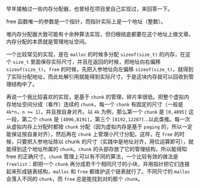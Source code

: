 



早年接触过一些内存分配器，也曾经在项目里自己实现过，来回答一下。

free 函数唯一的参数是一个指针，而指针实际上是一个地址（整数）。

堆内存分配器大致可能有十余种算法实现，但归根结底都要在这个地址上做文章。内存分配的本质就是管理地址空间。



一个比较常见的实现，是在 `malloc` 的时候多分配 `sizeof(size_t)` 的内存，在这个 `size_t` 里面保存实际尺寸，并且在返回的时候，把地址向右偏移 `sizeof(size_t)`。`free` 的时候，先把入参地址向左偏移 `sizeof(size_t)`，就得到了实际分配地址，而此处解引用就能得到实际尺寸。于是这块内存就可以回收到管理结构中了。



再说一个我比较喜欢的实现，是基于 `chunk` 的管理，碎片率很低。把整个虚拟内存地址空间分成（看作）连续的 `chunk`，每一个 `chunk` 有固定的尺寸（一般是 `4k*n`，`n >= 1`），并且按自身对齐。以 `4k` 为例，那么第一个 `chunk` 是 `[0,4095]` 这一段，第二个 `chunk` 是 `[4096,8191]`，第三个 `[8192,12287]`…以此类推。每一次从虚拟内存上分配时都按 `chunk` 分配（因为虚拟内存是基于 `paging` 的，所以一定能保证按自身对齐），然后再在 `chunk` 上管理小尺寸分配。这样，在 `free` 的时候，只要把入参地址除以 chunk 的尺寸（实践中是地址对齐，用位运算即可），就能得到这个地址所属的 `chunk`。`chunk` 的头部存放了它的管理结构，所以能得知 free 的正确尺寸。`chunk` 管理上可以有不同的算法，一个比较有效的做法是 `freelist`：即把一个 `chunk` 再分成若干个相同尺寸的小块，并用指针把它们连接起来形成链表结构，`malloc` 和 `free` 都维护这个链表就行了。不同尺寸的 `malloc` 会落入不同的 `chunk`，而 `free` 总是能找到对的那个 `chunk`。